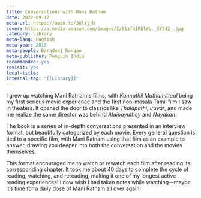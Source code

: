 ```yaml
---
title: Conversations with Mani Ratnam
date: 2022-09-17
meta-url: https://amzn.to/3XlYjjh
cover: https://a.media-amazon.com/images/I/61zfh1RblWL._SY342_.jpg
category: Library
meta-lang: English
meta-year: 2013
meta-people: Baradwaj Rangan
meta-publisher: Penguin India
recommended: yes
revisit: yes
local-title:
internal-tag: "[[Library]]"
---
```

I grew up watching Mani Ratnam's films, with *Kannathil Muthamittaal* being my first serious movie experience and the first non-masala Tamil film I saw in theaters. It opened the door to classics like *Thalapathi*, *Iruvar*, and made me realize the same director was behind *Alaipayuthey* and *Nayakan*.

The book is a series of in-depth conversations presented in an interview format, but beautifully categorized by each movie. Every general question is tied to a specific film, with Mani Ratnam using that film as an example to answer, drawing you deeper into both the conversation and the movies themselves.

This format encouraged me to watch or rewatch each film after reading its corresponding chapter. It took me about 40 days to complete the cycle of reading, watching, and rereading, making it one of my longest active reading experiences! I now wish I had taken notes while watching—maybe it’s time for a daily dose of Mani Ratnam all over again!